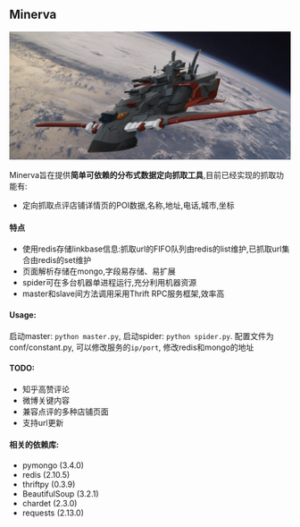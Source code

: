 ## Minerva

![智慧女神号](/minerva/conf/1.jpg "minerva")

Minerva旨在提供**简单可依赖的分布式数据定向抓取工具**,目前已经实现的抓取功能有:
+ 定向抓取点评店铺详情页的POI数据,名称,地址,电话,城市,坐标


#### 特点
+ 使用redis存储linkbase信息:抓取url的FIFO队列由redis的list维护,已抓取url集合由redis的set维护
+ 页面解析存储在mongo,字段易存储、易扩展
+ spider可在多台机器单进程运行,充分利用机器资源
+ master和slave间方法调用采用Thrift RPC服务框架,效率高

#### Usage:
启动master: `python master.py`, 启动spider: `python spider.py`. 配置文件为conf/constant.py, 可以修改服务的`ip/port`, 修改redis和mongo的地址

#### TODO:
+ 知乎高赞评论
+ 微博关键内容
+ 兼容点评的多种店铺页面
+ 支持url更新

#### 相关的依赖库:
+ pymongo (3.4.0)
+ redis (2.10.5)
+ thriftpy (0.3.9)
+ BeautifulSoup (3.2.1)
+ chardet (2.3.0)
+ requests (2.13.0)



